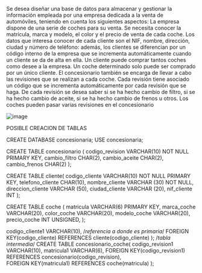 Se desea diseñar una base de datos para almacenar y gestionar la información
empleada por una empresa dedicada a la venta de automóviles, teniendo en cuenta los
siguientes aspectos:
La empresa dispone de una serie de coches para su venta. Se necesita conocer la
matrícula, marca y modelo, el color y el precio de venta de cada coche.
Los datos que interesa conocer de cada cliente son el NIF, nombre, dirección, ciudad y
número de teléfono: además, los clientes se diferencian por un código interno de la
empresa que se incrementa automáticamente cuando un cliente se da de alta en ella. Un
cliente puede comprar tantos coches como desee a la empresa. Un coche determinado
solo puede ser comprado por un único cliente.
El concesionario también se encarga de llevar a cabo las revisiones que se realizan a
cada coche. Cada revisión tiene asociado un código que se incrementa automáticamente
por cada revisión que se haga. De cada revisión se desea saber si se ha hecho cambio de
filtro, si se ha hecho cambio de aceite, si se ha hecho cambio de frenos u otros. Los
coches pueden pasar varias revisiones en el concesionario

![image](https://user-images.githubusercontent.com/113805099/221386186-28077951-78c3-4da2-8e44-47cf5a78ecbd.png)

POSIBLE CREACION DE TABLAS

CREATE DATABASE concesionaria;
USE concesionaria;

CREATE TABLE concesionario (
  codigo_revision VARCHAR(10) NOT NULL PRIMARY KEY,
  cambio_filtro CHAR(2),
  cambio_aceite CHAR(2),
  cambio_frenos CHAR(2)
);

CREATE TABLE cliente(
  codigo_cliente VARCHAR(10) NOT NULL PRIMARY KEY,
  telefono_cliente CHAR(10),
  nombre_cliente VARCHAR (30) NOT NULL,
  direccion_cliente VARCHAR (50),
  ciudad_cliente VARCHAR (20),
  nif_cliente INT 
);

CREATE TABLE coche (
  matricula VARCHAR(6) PRIMARY KEY,
  marca_coche VARCHAR(20),
  color_coche VARCHAR(20),
  modelo_coche VARCHAR(20),
  precio_coche INT UNSIGNED,
  );
  
codigo_cliente1 VARCHAR(10),
/*referencia a donde es primaria*/
FOREIGN KEY(codigo_cliente) REFERENCES cliente(codigo_cliente)
);
/*tabla intermedia*/
CREATE TABLE concesionario_coche(
  codigo_revision1 VARCHAR(10),
  matricula1 VARCHAR(6),
  FOREIGN KEY(codigo_revision1) REFERENCES concesionario(codigo_revision),  
FOREIGN KEY(matricula1) REFERENCES coche(matricula)
);
